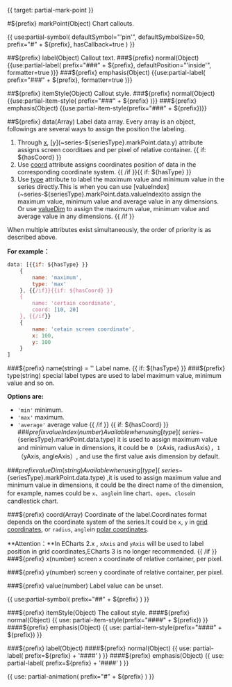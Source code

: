 {{ target: partial-mark-point }}

#${prefix} markPoint(Object)
Chart callouts.

{{ use:partial-symbol(
    defaultSymbol="'pin'",
    defaultSymbolSize=50,
    prefix="#" + ${prefix},
    hasCallback=true
) }}

##${prefix} label(Object)
Callout text.
###${prefix} normal(Object)
{{use:partial-label(
    prefix="###" + ${prefix},
    defaultPosition="'inside'",
    formatter=true
)}}
###${prefix} emphasis(Object)
{{use:partial-label(
    prefix="###" + ${prefix},
    formatter=true
)}}

##${prefix} itemStyle(Object)
Callout style.
###${prefix} normal(Object)
{{use:partial-item-style(
    prefix="###" + ${prefix}
)}}
###${prefix} emphasis(Object)
{{use:partial-item-style(prefix="###" + ${prefix})}}

##${prefix} data(Array)
Label data array. Every array is an object, followings are several ways to assign the position the labeling.
1. Through [x](~series-${seriesType}.markPoint.data.x), [y](~series-${seriesType}.markPoint.data.y) attribute assigns screen coorditaes and per pixel of relative container.
{{ if: ${hasCoord} }}
2. Use [coord](~series-${seriesType}.markPoint.data.coord) attribute assigns coordinates position of data in the corresponding coordinate system. 
{{ /if }}{{ if: ${hasType} }}
3. Use [type](~series-${seriesType}.markPoint.data.type) attribute to label the maximum value and minimum value in the series directly.This is when you can use  [valueIndex](~series-${seriesType}.markPoint.data.valueIndex)to assign the maximum value, minimum value and average value in any dimensions. Or use [valueDim](~series-${seriesType}.markPoint.data.valueDim) to assign the maximum value, minimum value and average value in any dimensions.
{{ /if }}

When multiple attributes exist simultaneously, the order of priority is as described above.

**For example：**
```js
data: [{{if: ${hasType} }}
    {
        name: 'maximum',
        type: 'max'
    }, {{/if}}{{if: ${hasCoord} }}
    {
        name: 'certain coordinate',
        coord: [10, 20]
    }, {{/if}}
    {
        name: 'cetain screen coordinate',
        x: 100,
        y: 100
    }
]
```
###${prefix} name(string) = ''
Label name.
{{ if: ${hasType} }}
###${prefix} type(string)
special label types are used to label maximum value, minimum value and so on.

**Options are:**
+ `'min'` minimum.
+ `'max'` maximum.
+ `'average'` average value
{{ /if }}
{{ if: ${hasCoord} }}
###${prefix} valueIndex(number)
Available when using [type](~series-${seriesType}.markPoint.data.type) it is used to assign maximum value and minimum value in dimensions, it could be `0`（xAxis, radiusAxis），`1`（yAxis, angleAxis）, and use the first value axis dimension by default.


###${prefix} valueDim(string)
Available when using  [type](~series-${seriesType}.markPoint.data.type) ,it is used to assign maximum value and minimum value in dimensions, it could be the direct name of the dimension, for example, names could be `x`、`angle`in line chart、`open`、`close`in candlestick chart.

###${prefix} coord(Array)
Coordinate of the label.Coordinates format depends on the coordinate system of the series.It could be `x`, `y` in [grid coordinates](~grid), or  `radius`, `angle`in [polar coordinates](~polar).

**Attention：**In ECharts 2.x , `xAxis` and `yAxis` will be used to label position in grid coordinates,ECharts 3 is no longer recommended.
{{ /if }}
###${prefix} x(number)
screen x coordinate of relative container, per pixel.

###${prefix} y(number)
screen y coordinate of relative container, per pixel.

###${prefix} value(number)
Label value can be  unset.

{{ use:partial-symbol(
    prefix="##" + ${prefix}
) }}

###${prefix} itemStyle(Object)
The callout style.
####${prefix} normal(Object)
{{ use: partial-item-style(prefix="####" + ${prefix}) }}
####${prefix} emphasis(Object)
{{ use: partial-item-style(prefix="####" + ${prefix}) }}

###${prefix} label(Object)
####${prefix} normal(Object)
{{ use: partial-label(
    prefix=${prefix} + '####'
) }}
####${prefix} emphasis(Object)
{{ use: partial-label(
    prefix=${prefix} + '####'
) }}


{{ use: partial-animation(
    prefix="#" + ${prefix}
) }}

